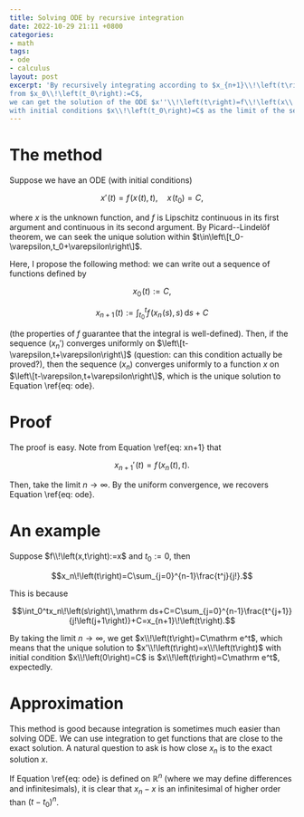```yaml
---
title: Solving ODE by recursive integration
date: 2022-10-29 21:11 +0800
categories:
- math
tags:
- ode
- calculus
layout: post
excerpt: 'By recursively integrating according to $x_{n+1}\\!\left(t\right):=\int_{t_0}^tf\\!\left(x_n\\!\left(s\right),s\right)\,\mathrm ds+C$
from $x_0\\!\left(t_0\right):=C$,
we can get the solution of the ODE $x''\\!\left(t\right)=f\\!\left(x\\!\left(t\right),t\right)$
with initial conditions $x\\!\left(t_0\right)=C$ as the limit of the sequence of functions.'
---
```


# The method

Suppose we have an ODE (with initial conditions)

$$\begin{equation}
x'\!\left(t\right)=f\!\left(x\!\left(t\right),t\right),
\quad x\!\left(t_0\right)=C,
\label{eq: ode}
\end{equation}$$

where $x$ is the unknown function,
and $f$ is Lipschitz continuous in its first argument and continuous in its second argument.
By Picard--Lindelöf theorem, we can seek the unique solution within $t\in\left\[t_0-\varepsilon,t_0+\varepsilon\right\]$.

Here, I propose the following method:
we can write out a sequence of functions defined by

$$\begin{equation}x_0\!\left(t\right):=C,\label{eq: x0}\end{equation}$$

$$\begin{equation}
x_{n+1}\!\left(t\right):=\int_{t_0}^tf\!\left(x_n\!\left(s\right),s\right)\,\mathrm ds+C
\label{eq: xn+1}
\end{equation}$$

(the properties of $f$ guarantee that the integral is well-defined).
Then, if the sequence $\left(x_n'\right)$ converges uniformly on $\left\[t-\varepsilon,t+\varepsilon\right\]$
(question: can this condition actually be proved?),
then the sequence $\left(x_n\right)$ converges uniformly to a function $x$ on $\left\[t-\varepsilon,t+\varepsilon\right\]$,
which is the unique solution to Equation \ref{eq: ode}.

# Proof

The proof is easy. Note from Equation \ref{eq: xn+1} that

$$x_{n+1}'\!\left(t\right)=f\!\left(x_n\!\left(t\right),t\right).$$

Then, take the limit $n\to\infty$. By the uniform convergence, we recovers Equation \ref{eq: ode}.

# An example

Suppose $f\\!\left(x,t\right):=x$ and $t_0:=0$, then

$$x_n\!\left(t\right)=C\sum_{j=0}^{n-1}\frac{t^j}{j!}.$$

This is because

$$\int_0^tx_n\!\left(s\right)\,\mathrm ds+C=C\sum_{j=0}^{n-1}\frac{t^{j+1}}{j!\left(j+1\right)}+C=x_{n+1}\!\left(t\right).$$

By taking the limit $n\to\infty$, we get $x\\!\left(t\right)=C\mathrm e^t$,
which means that the unique solution to $x'\\!\left(t\right)=x\\!\left(t\right)$
with initial condition $x\\!\left(0\right)=C$ is $x\\!\left(t\right)=C\mathrm e^t$,
expectedly.

# Approximation

This method is good because integration is sometimes much easier than solving ODE.
We can use integration to get functions that are close to the exact solution.
A natural question to ask is how close $x_n$ is to the exact solution $x$.

If Equation \ref{eq: ode} is defined on $\mathbb R^n$ (where we may define differences and infinitesimals),
it is clear that $x_n-x$ is an infinitesimal of higher order than $\left(t-t_0\right)^n$.
